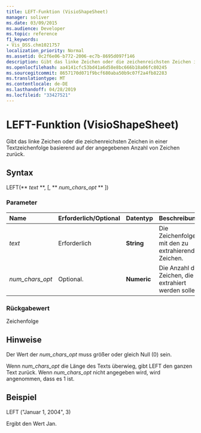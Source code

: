 ```yaml
---
title: LEFT-Funktion (VisioShapeSheet)
manager: soliver
ms.date: 03/09/2015
ms.audience: Developer
ms.topic: reference
f1_keywords:
- Vis_DSS.chm1021757
localization_priority: Normal
ms.assetid: 0c2f6e06-b772-2006-ec7b-8695d097f146
description: Gibt das linke Zeichen oder die zeichenreichsten Zeichen in einer Textzeichenfolge basierend auf der angegebenen Anzahl von Zeichen zurück.
ms.openlocfilehash: aa4141cfc53bd41a6d58e8bc666b18a06fc80245
ms.sourcegitcommit: 8657170d071f9bcf680aba50b9c07f2a4fb82283
ms.translationtype: MT
ms.contentlocale: de-DE
ms.lasthandoff: 04/28/2019
ms.locfileid: "33427521"
---
```

# <a name="left-function-visioshapesheet"></a>LEFT-Funktion (VisioShapeSheet)

Gibt das linke Zeichen oder die zeichenreichsten Zeichen in einer Textzeichenfolge basierend auf der angegebenen Anzahl von Zeichen zurück.
  
## <a name="syntax"></a>Syntax

LEFT(** *text* **, [, ** *num_chars_opt* ** ]) 
  
### <a name="parameters"></a>Parameter

|**Name**|**Erforderlich/Optional**|**Datentyp**|**Beschreibung**|
|:-----|:-----|:-----|:-----|
| _text_ <br/> |Erforderlich  <br/> |**String** <br/> |Die Zeichenfolge mit den zu extrahierenden Zeichen.  <br/> |
| _num_chars_opt_ <br/> |Optional.  <br/> |**Numeric** <br/> |Die Anzahl der Zeichen, die extrahiert werden sollen.  <br/> |
   
### <a name="return-value"></a>Rückgabewert

Zeichenfolge
  
## <a name="remarks"></a>Hinweise

Der Wert der  _num_chars_opt_ muss größer oder gleich Null (0) sein. 
  
Wenn  _num_chars_opt_ die Länge des Texts überwieg, gibt LEFT den ganzen Text zurück. Wenn  _num_chars_opt_ nicht angegeben wird, wird angenommen, dass es 1 ist. 
  
## <a name="example"></a>Beispiel

LEFT ("Januar 1, 2004", 3) 
  
Ergibt den Wert Jan. 
  

